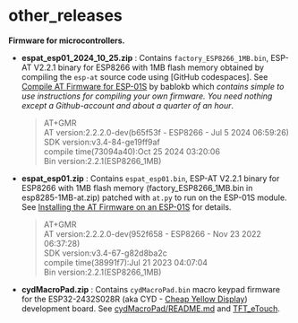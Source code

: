 # other_releases

**Firmware for microcontrollers.**

- **espat_esp01_2024_10_25.zip** : Contains `factory_ESP8266_1MB.bin`, ESP-AT V2.2.1 binary for ESP8266 with 1MB flash memory obtained by compiling the `esp-at` source code using [GitHub codespaces]. See [Compile AT Firmware for ESP-01S](https://github.com/bablokb/circuitpython-esp32at/blob/main/doc/at_firmware_compile_esp01s.md) by bablokb which *contains simple to use instructions for compiling your own firmware. You need nothing except a Github-account and about a quarter of an hour*.

  <blockquote>

    AT+GMR  
    AT version:2.2.2.0-dev(b65f53f - ESP8266 - Jul  5 2024 06:59:26)  
    SDK version:v3.4-84-ge19ff9af  
    compile time(73094a40):Oct 25 2024 03:20:06  
    Bin version:2.2.1(ESP8266_1MB)  
  </blockquote>

- **espat_esp01.zip** : Contains `espat_esp01.bin`, ESP-AT V2.2.1 binary for ESP8266 with 1MB flash memory (factory_ESP8266_1MB.bin in esp8285-1MB-at.zip) patched with `at.py` to run on the ESP-01S module. See [Installing the AT Firmware on an ESP-01S](https://sigmdel.ca/michel/ha/esp8266/ESP01_AT_Firmware_en.html) for details.

  <blockquote>
  
    AT+GMR  
    AT version:2.2.2.0-dev(952f658 - ESP8266 - Nov 23 2022 06:37:28)  
    SDK version:v3.4-67-g82d8ba2c  
    compile time(38991f7):Jul 21 2023 04:07:04  
    Bin version:2.2.1(ESP8266_1MB)  
  </blockquote>


- **cydMacroPad.zip** : Contains `cydMacroPad.bin` macro keypad firmware for the ESP32-2432S028R (aka CYD - [Cheap Yellow Display](https://github.com/witnessmenow/)) development board. See [cydMacroPad/README.md](https://github.com/sigmdel/lazmacropad/blob/main/cydMacroPad/README.md) and [TFT_eTouch](https://github.com/sigmdel/TFT_eTouch/blob/master/README_TOO.md).
